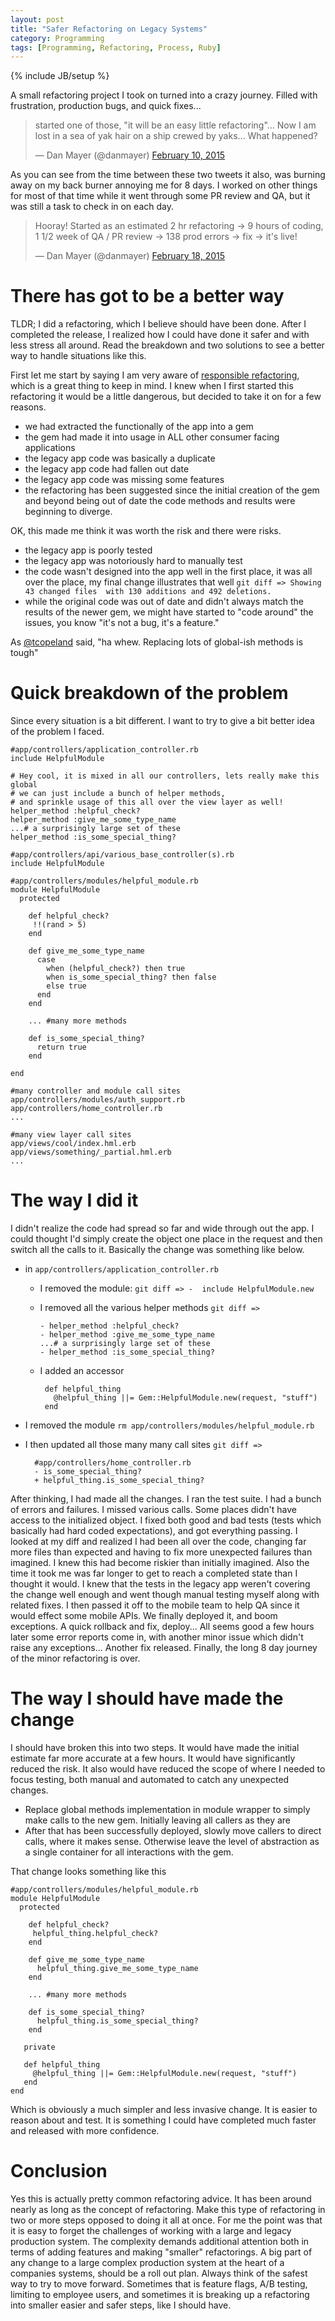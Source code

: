 ```yaml
---
layout: post
title: "Safer Refactoring on Legacy Systems"
category: Programming
tags: [Programming, Refactoring, Process, Ruby]
---
```

{% include JB/setup %}


A small refactoring project I took on turned into a crazy journey. Filled with frustration, production bugs, and quick fixes...

<blockquote class="twitter-tweet" lang="en"><p>started one of those, &quot;it will be an easy little refactoring&quot;… Now I am lost in a sea of yak hair on a ship crewed by yaks… What happened?</p>&mdash; Dan Mayer (@danmayer) <a href="https://twitter.com/danmayer/status/564940251911557120">February 10, 2015</a></blockquote>

As you can see from the time between these two tweets it also, was burning away on my back burner annoying me for 8 days. I worked on other things for most of that time while it went through some PR review and QA, but it was still a task to check in on each day.

<blockquote class="twitter-tweet" lang="en"><p>Hooray! Started as an estimated 2 hr refactoring -&gt; 9 hours of coding, 1 1/2 week of QA / PR review -&gt; 138 prod errors -&gt; fix -&gt; it&#39;s live!</p>&mdash; Dan Mayer (@danmayer) <a href="https://twitter.com/danmayer/status/568114276344336384">February 18, 2015</a></blockquote>

# There has got to be a better way

TLDR; I did a refactoring, which I believe should have been done. After I completed the release, I realized how I could have done it safer and with less stress all around. Read the breakdown and two solutions to see a better way to handle situations like this.

First let me start by saying I am very aware of [responsible refactoring](http://naildrivin5.com/blog/2013/08/08/responsible-refactoring.html), which is a great thing to keep in mind. I knew when I first started this refactoring it would be a little dangerous, but decided to take it on for a few reasons.

* we had extracted the functionally of the app into a gem
* the gem had made it into usage in ALL other consumer facing applications
* the legacy app code was basically a duplicate
* the legacy app code had fallen out date
* the legacy app code was missing some features
* the refactoring has been suggested since the initial creation of the gem and beyond being out of date the code methods and results were beginning to diverge.

OK, this made me think it was worth the risk and there were risks.

* the legacy app is poorly tested
* the legacy app was notoriously hard to manually test
* the code wasn't designed into the app well in the first place, it was all over the place, my final change illustrates that well `git diff => Showing  43 changed files  with 130 additions and 492 deletions.`
* while the original code was out of date and didn't always match the results of the newer gem, we might have started to "code 
around" the issues, you know "it's not a bug, it's a feature."

As [@tcopeland](http://twitter.com/tcopeland) said, "ha whew. Replacing lots of global-ish methods is tough"

# Quick breakdown of the problem

Since every situation is a bit different. I want to try to give a bit better idea of the problem I faced.

    #app/controllers/application_controller.rb
    include HelpfulModule
    
    # Hey cool, it is mixed in all our controllers, lets really make this global
    # we can just include a bunch of helper methods,
    # and sprinkle usage of this all over the view layer as well!
    helper_method :helpful_check?
    helper_method :give_me_some_type_name
    ...# a surprisingly large set of these
    helper_method :is_some_special_thing?
    
    #app/controllers/api/various_base_controller(s).rb
    include HelpfulModule
    
    #app/controllers/modules/helpful_module.rb
    module HelpfulModule
      protected
    
    	def helpful_check?
    	 !!(rand > 5)
    	end
    	
    	def give_me_some_type_name
    	  case
       	    when (helpful_check?) then true
            when is_some_special_thing? then false
            else true
          end
    	end
    
    	... #many more methods
    	
    	def is_some_special_thing?
    	  return true
    	end
    
    end
    
    #many controller and module call sites
    app/controllers/modules/auth_support.rb
    app/controllers/home_controller.rb
    ...
    
    #many view layer call sites
    app/views/cool/index.hml.erb
    app/views/something/_partial.hml.erb
    ...

# The way I did it

I didn't realize the code had spread so far and wide through out the app. I could thought I'd simply create the object one place in the request and then switch all the calls to it. Basically the change was something like below.

* in `app/controllers/application_controller.rb`
  * I removed the module: `git diff => -  include HelpfulModule.new`
  * I removed all the various helper methods `git diff =>`
  
        - helper_method :helpful_check?
        - helper_method :give_me_some_type_name
        ...# a surprisingly large set of these
        - helper_method :is_some_special_thing?
        
  * I added an accessor
  
         def helpful_thing
           @helpful_thing ||= Gem::HelpfulModule.new(request, "stuff")
         end
    
* I removed the module `rm app/controllers/modules/helpful_module.rb`
* I then updated all those many many call sites `git diff =>`
  
        #app/controllers/home_controller.rb
        - is_some_special_thing?
        + helpful_thing.is_some_special_thing?

After thinking, I had made all the changes. I ran the test suite. I had a bunch of errors and failures. I missed various calls. Some places didn't have access to the initialized object. I fixed both good and bad tests (tests which basically had hard coded expectations), and got everything passing. I looked at my diff and realized I had been all over the code, changing far more files than expected and having to fix more unexpected failures than imagined. I knew this had become riskier than initially imagined. Also the time it took me was far longer to get to reach a completed state than I thought it would. I knew that the tests in the legacy app weren't covering the change well enough and went though manual testing myself along with related fixes. I then passed it off to the mobile team to help QA since it would effect some mobile APIs. We finally deployed it, and boom exceptions. A quick rollback and fix, deploy... All seems good a few hours later some error reports come in, with another minor issue which didn't raise any exceptions... Another fix released. Finally, the long 8 day journey of the minor refactoring is over. 

# The way I should have made the change

I should have broken this into two steps. It would have made the initial estimate far more accurate at a few hours. It would have significantly reduced the risk. It also would have reduced the scope of where I needed to focus testing, both manual and automated to catch any unexpected changes.

* Replace global methods implementation in module wrapper to simply make calls to the new gem. Initially leaving all callers as they are
* After that has been successfully deployed, slowly move callers to direct calls, where it makes sense. Otherwise leave the level of abstraction as a single container for all interactions with the gem.

That change looks something like this

    #app/controllers/modules/helpful_module.rb
    module HelpfulModule
      protected
    
    	def helpful_check?
    	 helpful_thing.helpful_check?
    	end
    	
    	def give_me_some_type_name
    	  helpful_thing.give_me_some_type_name
    	end
    
    	... #many more methods
    	
    	def is_some_special_thing?
    	  helpful_thing.is_some_special_thing?
    	end

       private
       
       def helpful_thing
         @helpful_thing ||= Gem::HelpfulModule.new(request, "stuff")
       end
    end

Which is obviously a much simpler and less invasive change. It is easier to reason about and test. It is something I could have completed much faster and released with more confidence.

# Conclusion

Yes this is actually pretty common refactoring advice. It has been around nearly as long as the concept of refactoring. Make this type of refactoring in two or more steps opposed to doing it all at once. For me the point was that it is easy to forget the challenges of working with a large and legacy production system. The complexity demands additional attention both in terms of adding features and making "smaller" refactorings. A big part of any change to a large complex production system at the heart of a companies systems, should be a roll out plan. Always think of the safest way to try to move forward. Sometimes that is feature flags, A/B testing, limiting to employee users, and sometimes it is breaking up a refactoring into smaller easier and safer steps, like I should have.
